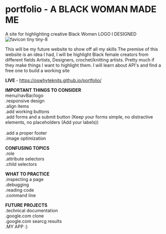 # portfolio - A BLACK WOMAN MADE ME
A site for highlighting creative Black Women
LOGO I DESIGNED
![favicon tiny tiny-8](https://user-images.githubusercontent.com/92553207/142665307-4f28dbf1-b1a2-4a85-8ba8-80c7fae84216.png)

This will be my future website to show off all my skills
The premise of this website is an idea I had, I will be highlight Black female creators from different fields
Artists, Designers, crochet/knitting artists. Pretty much if they make things I want to highlight them.
I will learn about API's and find a free one to build a working site

<strong>LIVE </strong> - https://oswhyteknits.github.io/portfolio/

<strong>IMPORTANT THINGS TO CONSIDER</strong> <br>
menu/navBar/logo <br>
.responsive design <br>
.align items <br>
.add working buttons <br>
.add forms and a submit button (Keep your forms simple, no distractive elements, no placeholders (Add your labels)) <br> <br>
.add a proper footer <br>
.image optimization  <br>

<strong>CONFUSING TOPICS</strong> <br>
.role <br>
.attribute selectors <br>
.child selectors <br>

<strong>WHAT TO PRACTICE</strong>  <br>
 .inspecting a page <br>
 .debugging <br>
 .reading code <br>
 .command line <br>
  
<strong>FUTURE PROJECTS</strong>  <br>
  .technical documentation <br>
  .google.com clone <br>
  .google.com searcg results <br>
  .MY APP :) <br>
  
  
